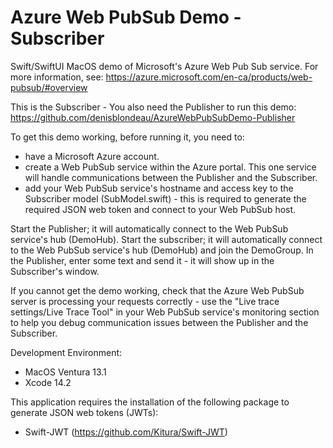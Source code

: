 # Azure Web PubSub Demo - Subscriber


Swift/SwiftUI MacOS demo of Microsoft's Azure Web Pub Sub service. For more information, see: https://azure.microsoft.com/en-ca/products/web-pubsub/#overview

This is the Subscriber - You also need the Publisher to run this demo: https://github.com/denisblondeau/AzureWebPubSubDemo-Publisher

To get this demo working, before running it, you need to:
- have a Microsoft Azure account.
- create a Web PubSub service within the Azure portal. This one service will handle communications between the Publisher and the Subscriber.
- add your Web PubSub service's hostname and access key to the Subscriber model (SubModel.swift) - this is required to generate the required JSON web token and connect to your Web PubSub host.

Start the Publisher; it will automatically connect to the Web PubSub service's hub (DemoHub). 
Start the subscriber; it will automatically connect to the Web PubSub service's hub (DemoHub) and join the DemoGroup.
In the Publisher, enter some text and send it - it will show up in the Subscriber's window. 

If you cannot get the demo working, check that the Azure Web PubSub server is processing your requests correctly - use the "Live trace settings/Live Trace Tool" in your Web PubSub service's monitoring section to help you debug communication issues between the Publisher and the Subscriber.

Development Environment:
- MacOS Ventura 13.1
- Xcode 14.2

This application requires the installation of the following package to generate JSON web tokens (JWTs): 
- Swift-JWT (https://github.com/Kitura/Swift-JWT)



